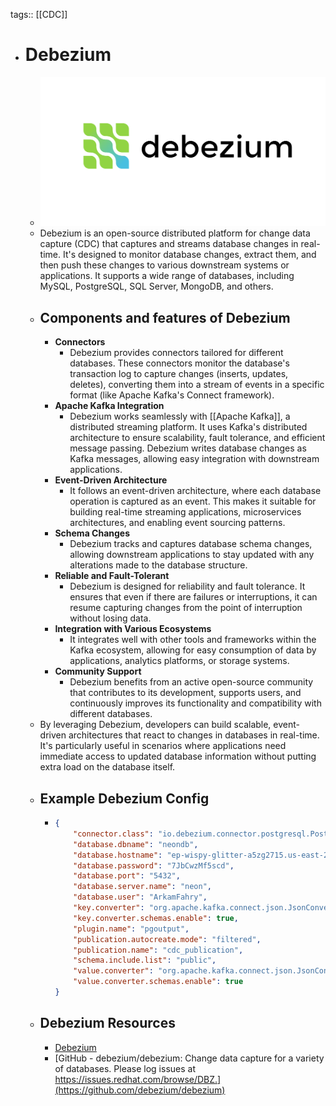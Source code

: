 tags:: [[CDC]]

- # Debezium
	- ![debezium.png](../assets/debezium_1703582472679_0.png)
	- Debezium is an open-source distributed platform for change data capture (CDC) that captures and streams database changes in real-time. It's designed to monitor database changes, extract them, and then push these changes to various downstream systems or applications. It supports a wide range of databases, including MySQL, PostgreSQL, SQL Server, MongoDB, and others.
	- ## Components and features of Debezium
		- **Connectors**
			- Debezium provides connectors tailored for different databases. These connectors monitor the database's transaction log to capture changes (inserts, updates, deletes), converting them into a stream of events in a specific format (like Apache Kafka's Connect framework).
		- **Apache Kafka Integration**
			- Debezium works seamlessly with [[Apache Kafka]], a distributed streaming platform. It uses Kafka's distributed architecture to ensure scalability, fault tolerance, and efficient message passing. Debezium writes database changes as Kafka messages, allowing easy integration with downstream applications.
		- **Event-Driven Architecture**
			- It follows an event-driven architecture, where each database operation is captured as an event. This makes it suitable for building real-time streaming applications, microservices architectures, and enabling event sourcing patterns.
		- **Schema Changes**
			- Debezium tracks and captures database schema changes, allowing downstream applications to stay updated with any alterations made to the database structure.
		- **Reliable and Fault-Tolerant**
			- Debezium is designed for reliability and fault tolerance. It ensures that even if there are failures or interruptions, it can resume capturing changes from the point of interruption without losing data.
		- **Integration with Various Ecosystems**
			- It integrates well with other tools and frameworks within the Kafka ecosystem, allowing for easy consumption of data by applications, analytics platforms, or storage systems.
		- **Community Support**
			- Debezium benefits from an active open-source community that contributes to its development, supports users, and continuously improves its functionality and compatibility with different databases.
	- By leveraging Debezium, developers can build scalable, event-driven architectures that react to changes in databases in real-time. It's particularly useful in scenarios where applications need immediate access to updated database information without putting extra load on the database itself.
	- ## Example Debezium Config
		- ```json
		  {
		      "connector.class": "io.debezium.connector.postgresql.PostgresConnector",
		      "database.dbname": "neondb",
		      "database.hostname": "ep-wispy-glitter-a5zg2715.us-east-2.aws.neon.tech",
		      "database.password": "7JbCwzMf5scd",
		      "database.port": "5432",
		      "database.server.name": "neon",
		      "database.user": "ArkamFahry",
		      "key.converter": "org.apache.kafka.connect.json.JsonConverter",
		      "key.converter.schemas.enable": true,
		      "plugin.name": "pgoutput",
		      "publication.autocreate.mode": "filtered",
		      "publication.name": "cdc_publication",
		      "schema.include.list": "public",
		      "value.converter": "org.apache.kafka.connect.json.JsonConverter",
		      "value.converter.schemas.enable": true
		  }
		  ```
	- ## Debezium Resources
		- [Debezium](https://debezium.io/)
		- [GitHub - debezium/debezium: Change data capture for a variety of databases. Please log issues at https://issues.redhat.com/browse/DBZ.](https://github.com/debezium/debezium)